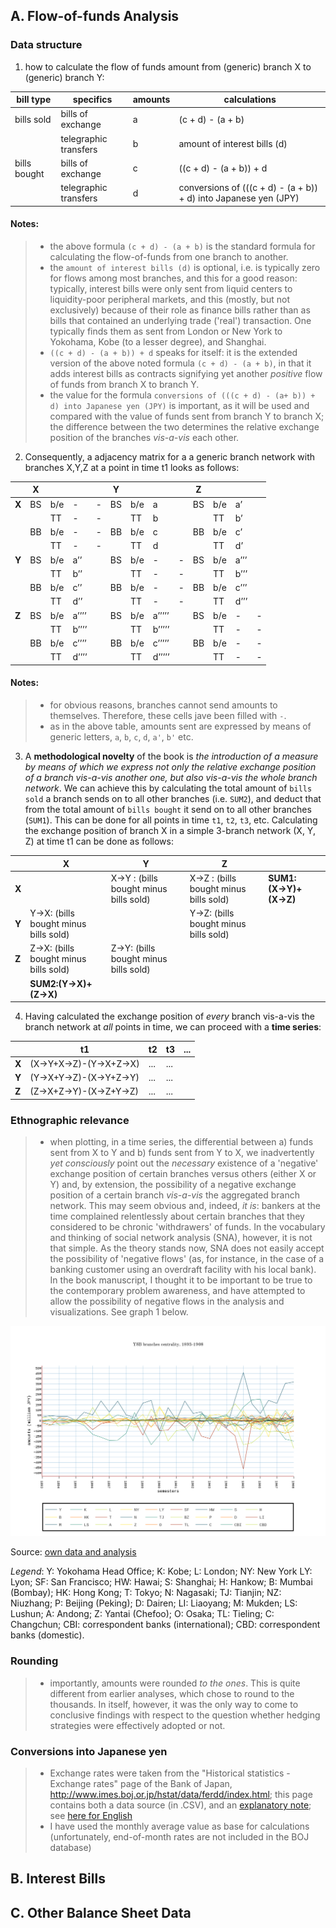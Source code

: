 ## A. Flow-of-funds Analysis

### Data structure

1. how to calculate the flow of funds amount from (generic) branch X to (generic) branch Y:

| bill type    | specifics             | amounts | calculations                                                    |
|--------------|-----------------------|---------|-----------------------------------------------------------------|
| bills sold   | bills of exchange     |       a | (c + d) - (a + b)                                               |
|              | telegraphic transfers |       b | amount of interest bills (d)                                    |
| bills bought | bills of exchange     |       c | ((c + d) - (a + b)) + d                                         |
|              | telegraphic transfers |       d | conversions of (((c + d) - (a + b)) + d) into Japanese yen (JPY)|

#### Notes:
> * the above formula `(c + d) - (a + b)` is the standard formula for calculating the flow-of-funds from one branch to another.
> * the `amount of interest bills (d)` is optional, i.e. is typically zero for flows among most branches, and this for a good reason: typically, interest bills were only sent from liquid centers to liquidity-poor peripheral markets, and this (mostly, but not exclusively) because of their role as finance  bills rather than as bills that contained an underlying trade ('real') transaction. One typically finds them as sent from London or New York to Yokohama, Kobe (to a lesser degree), and Shanghai.
> * `((c + d) - (a + b)) + d` speaks for itself: it is the extended version of the above noted formula `(c + d) - (a + b)`, in that it adds interest bills as contracts signifying yet another *positive* flow of funds from branch X to branch Y.
> * the value for the formula `conversions of (((c + d) - (a+ b)) + d) into Japanese yen (JPY)` is important, as it will be used and compared with the value of funds sent from branch Y to branch X; the difference between the two determines the relative exchange position of the branches *vis-a-vis* each other.



2. Consequently, a adjacency matrix for a a generic branch network with branches X,Y,Z at a point in time t1 looks as follows:

|   | X  |     |       |   | Y  |     |        |   | Z  |     |      |   |
|---|----|-----|-------|---|----|-----|--------|---|----|-----|------|---|
| **X** | BS | b/e |    -   |  - | BS | b/e | a      |   | BS | b/e | a’   |   |
|   |    | TT  |   -    |  - |    | TT  | b      |   |    | TT  | b’   |   |
|   | BB | b/e |   -   |  - | BB | b/e | c      |   | BB | b/e | c’   |   |
|   |    | TT  |   -   |  - |    | TT  | d      |   |    | TT  | d’   |   |
| **Y** | BS | b/e | a’’   |   | BS | b/e |    -    |  - | BS | b/e | a’’’ |   |
|   |    | TT  | b’’   |   |    | TT  |    -    |  - |    | TT  | b’’’ |   |
|   | BB | b/e | c’’   |   | BB | b/e |    -   |  - | BB | b/e | c’’’ |   |
|   |    | TT  | d’’   |   |    | TT  |    -    |  - |    | TT  | d’’’ |   |
| **Z** | BS | b/e | a’’’’ |   | BS | b/e | a’’’’’ |   | BS | b/e |   -   |  - |
|   |    | TT  | b’’’’ |   |    | TT  | b’’’’’ |   |    | TT  |   -   |  - |
|   | BB | b/e | c’’’’ |   | BB | b/e | c’’’’’ |   | BB | b/e |   -   |  - |
|   |    | TT  | d’’’’ |   |    | TT  | d’’’’’ |   |    | TT  |   -   |  - |

#### Notes:
> * for obvious reasons, branches cannot send amounts to themselves. Therefore, these cells jave been filled with `-`.
> * as in the above table, amounts sent are expressed by means of generic letters, `a`, `b`, `c`, `d`, `a'`, `b'` etc.



3. A **methodological novelty** of the book is *the introduction of a measure by means of which we express not only the relative exchange position of a branch vis-a-vis another one, but also vis-a-vis the whole branch network*. We can achieve this by calculating the total amount of `bills sold` a branch sends on to all other branches (i.e. `SUM2`), and deduct that from the total amount of `bills bought` it send on to all other branches (`SUM1`). This can be done for all points in time `t1`, `t2`, `t3`, etc. Calculating the exchange position of branch X in a simple 3-branch network (X, Y, Z) at time t1 can be done as follows:

|       | X                                    | Y                                     | Z                                     |                      |
|-------|--------------------------------------|---------------------------------------|---------------------------------------|----------------------|
| **X** |                                      | X→Y : (bills bought minus bills sold) | X→Z : (bills bought minus bills sold) | **SUM1:(X→Y)+(X→Z)** |
| **Y** | Y→X: (bills bought minus bills sold) |                                       | Y→Z: (bills bought minus bills sold)  |                      |
| **Z** | Z→X: (bills bought minus bills sold) | Z→Y: (bills bought minus bills sold)  |                                       |                      |
|       | **SUM2:(Y→X)+(Z→X)**                 |                                       |                                       |                      |


4. Having calculated the exchange position of *every* branch vis-a-vis the branch network at *all* points in time, we can proceed with a **time series**:

|       | t1                  | t2  | t3  | ... |
|-------|---------------------|-----|-----|-----|
| **X** | (X→Y+X→Z)-(Y→X+Z→X) | ... | ... |     |
| **Y** | (Y→X+Y→Z)-(X→Y+Z→Y) | ... | ... |     |
| **Z** | (Z→X+Z→Y)-(X→Z+Y→Z) | ... | ... |     |


### Ethnographic relevance

> * when plotting, in a time series, the differential between a) funds sent from X to Y and b) funds sent from Y to X, we inadvertently *yet consciously* point out the *necessary* existence of a 'negative' exchange position of certain branches versus others (either X or Y) and, by extension, the possibility of a negative exchange position of a certain branch *vis-a-vis* the aggregated branch network. This may seem obvious and, indeed, *it is*: bankers at the time complained relentlessly about certain branches that they considered to be chronic 'withdrawers' of funds. In the vocabulary and thinking of social network analysis (SNA), however, it is not that simple. As the theory stands now, SNA does not easily accept the possibility of 'negative flows' (as, for instance, in the case of a banking customer using an overdraft facility with his local bank). In the book manuscript, I thought it to be important to be true to the contemporary problem awareness, and have attempted to allow the possibility of negative flows in the analysis and visualizations. See graph 1 below.

![YSB branches exchange position - a time series](/YSB_centrality1.png)

Source: [own data and analysis](https://plot.ly/~michaelschiltz/13#plot)

*Legend*: Y: Yokohama Head Office; K: Kobe; L: London; NY: New York LY: Lyon; SF: San Francisco; HW: Hawai; S: Shanghai; H: Hankow; B: Mumbai (Bombay); HK: Hong Kong; T: Tokyo; N: Nagasaki; TJ: Tianjin; NZ: Niuzhang; P: Beijing (Peking); D: Dairen; LI: Liaoyang; M: Mukden; LS: Lushun; A: Andong; Z: Yantai (Chefoo); O: Osaka; TL: Tieling; C: Changchun; CBI: correspondent banks (international); CBD: correspondent banks (domestic). 


### Rounding

> * importantly, amounts were rounded *to the ones*. This is quite different from earlier analyses, which chose to round to the thousands. In itself, however, it was the only way to come to conclusive findings with respect to the question whether hedging strategies were effectively adopted or not.

### Conversions into Japanese yen

> * Exchange rates were taken from the  "Historical statistics - Exchange rates" page of the Bank of Japan, http://www.imes.boj.or.jp/hstat/data/ferdd/index.html; this page contains both a data source (in .CSV), and an [explanatory note](http://www.imes.boj.or.jp/hstat/data/ferdd/note_ferdd.html); see [here for English](http://www.imes.boj.or.jp/english/hstat/data/ferdd/note_ferdd.html)
> * I have used the monthly average value as base for calculations (unfortunately, end-of-month rates are not included in the BOJ database)

## B. Interest Bills

## C. Other Balance Sheet Data


